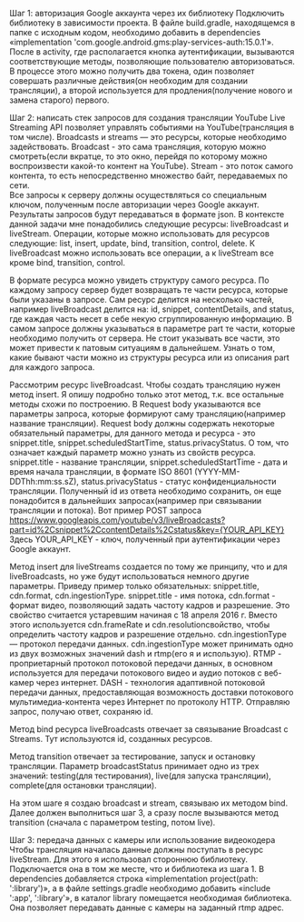 Шаг 1: авторизация Google аккаунта через их библиотеку
	Подключить библиотеку в зависимости проекта. В файле build.gradle, находящемся в папке с исходным кодом, необходимо добавить в dependencies «implementation 'com.google.android.gms:play-services-auth:15.0.1'». После в activity, где располагается кнопка аутентификации, вызываются соответствующие методы, позволяющие пользователю авторизоваться. В процессе этого можно получить два токена, один позволяет совершать различные действия(он необходим для создании трансляции), а второй используется для продления(получение нового и замена старого) первого. 	

Шаг 2: написать стек запросов для создания трансляции
	YouTube Live Streaming API позволяет управлять событиями на YouTube(трансляция в том числе). Broadcasts и streams — это ресурсы, которые необходимо задействовать. Broadcast - это сама трансляция, которую можно смотреть(если вкратце, то это окно, перейдя по которому можно воспроизвести какой-то контент на YouTube). Stream - это поток самого контента, то есть непосредственно множество байт, передаваемых по сети.  
Все запросы к серверу должны осуществляться со специальным ключом, полученным после авторизации через Google аккаунт. Результаты запросов будут передаваться в формате json. В контексте данной задачи мне понадобились следующие ресурсы: liveBroadcast и liveStream. 
Операции, которые можно использовать для ресурсов следующие: list, insert, update, bind, transition, control, delete. К liveBroadcast можно использовать все операции, а к liveStream все кроме bind, transition, control.

В формате ресурса можно увидеть структуру самого ресурса. По каждому запросу сервер будет возвращать те части ресурса, которые были указаны в запросе. Сам ресурс делится на несколько частей, например liveBroadcast делится на: id, snippet, contentDetails, and status, где каждая часть несет в себе некую сгруппированную информацию. В самом запросе должны указываться в параметре part те части, которые необходимо получить от сервера. Не стоит указывать все части, это может привести к патовым ситуациям в дальнейшем. Узнать о том, какие бывают части можно из структуры ресурса или из описания part для каждого запроса. 

Рассмотрим ресурс liveBroadcast. Чтобы создать трансляцию нужен метод insert. Я опишу подробно только этот метод, т.к. все остальные методы схожи по построению. В Request body указываются все параметры запроса, которые формируют саму трансляцию(например название трансляции). Request body должны содержать некоторые обязательный параметры, для данного метода и ресурса - это snippet.title, snippet.scheduledStartTime, status.privacyStatus. О том, что означает каждый параметр можно узнать из свойств ресурса. snippet.title - название трансляции, snippet.scheduledStartTime - дата и время начала трансляции, в формате ISO 8601 (YYYY-MM-DDThh:mm:ss.sZ), status.privacyStatus - статус конфиденциальности трансляции. Полученный id из ответа необходимо сохранить, он еще понадобится в дальнейших запросах(например при связывании трансляции и потока). Вот пример POST запроса 
https://www.googleapis.com/youtube/v3/liveBroadcasts?part=id%2Csnippet%2CcontentDetails%2Cstatus&key={YOUR_API_KEY}
Здесь YOUR_API_KEY - ключ, полученный при аутентификации через Google аккаунт.

Метод insert для liveStreams создается по тому же принципу, что и для liveBroadcasts, но уже будут использоваться немного другие параметры. Приведу пример только обязательных: snippet.title, cdn.format, cdn.ingestionType. snippet.title - имя потока, cdn.format - формат видео, позволяющий задать частоту кадров и разрешение. Это свойство считается устаревшим начиная с 18 апреля 2016 г. Вместо этого используется cdn.frameRate и cdn.resolutionсвойство, чтобы определить частоту кадров и разрешение отдельно. cdn.ingestionType — протокол передачи данных. cdn.ingestionType может принимать одно из двух возможных значений dash и rtmp(его я и использую). RTMP - проприетарный протокол потоковой передачи данных, в основном используется для передачи потокового видео и аудио потоков с веб-камер через интернет. DASH - технология адаптивной потоковой передачи данных, предоставляющая возможность доставки потокового мультимедиа-контента через Интернет по протоколу HTTP. Отправляю запрос, получаю ответ, сохраняю id.

Метод bind ресурса liveBroadcasts отвечает за связывание Broadcast с Streams. Тут используются id, созданных ресурсов. 

Метод transition отвечает за тестирование, запуск и остановку трансляции. Параметр broadcastStatus принимает одно из трех значений: testing(для тестирования), live(для запуска трансляции), complete(для остановки трансляции).

На этом шаге я создаю  broadcast и stream, связываю их методом bind. Далее должен выполниться шаг 3, а сразу после вызываются метод  transition (сначала с параметром testing, потом live).

Шаг 3: передача данных с камеры или использование видеокодера
	Чтобы трансляция началась данные должны поступать в ресурс liveStream. Для этого я использовал стороннюю библиотеку. Подключается она в том же месте, что и библиотека из шага 1. В dependencies добавляется строка «implementation project(path: ':library')», а в файле settings.gradle необходимо добавить «include ':app', ':library'», в каталог library помещается необходимая библиотека. Она позволяет передавать данные с камеры на заданный rtmp адрес. 
